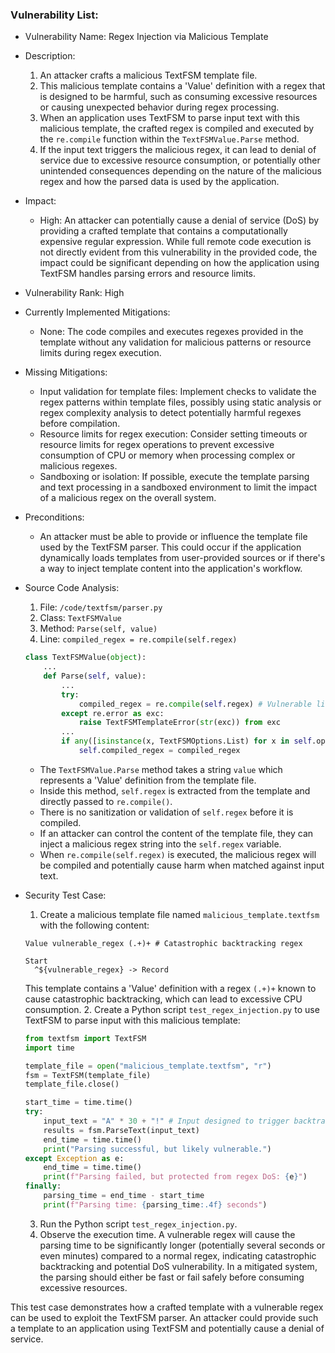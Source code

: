 ### Vulnerability List:

- Vulnerability Name: Regex Injection via Malicious Template
- Description:
    1. An attacker crafts a malicious TextFSM template file.
    2. This malicious template contains a 'Value' definition with a regex that is designed to be harmful, such as consuming excessive resources or causing unexpected behavior during regex processing.
    3. When an application uses TextFSM to parse input text with this malicious template, the crafted regex is compiled and executed by the `re.compile` function within the `TextFSMValue.Parse` method.
    4. If the input text triggers the malicious regex, it can lead to denial of service due to excessive resource consumption, or potentially other unintended consequences depending on the nature of the malicious regex and how the parsed data is used by the application.
- Impact:
    - High: An attacker can potentially cause a denial of service (DoS) by providing a crafted template that contains a computationally expensive regular expression. While full remote code execution is not directly evident from this vulnerability in the provided code, the impact could be significant depending on how the application using TextFSM handles parsing errors and resource limits.
- Vulnerability Rank: High
- Currently Implemented Mitigations:
    - None: The code compiles and executes regexes provided in the template without any validation for malicious patterns or resource limits during regex execution.
- Missing Mitigations:
    - Input validation for template files: Implement checks to validate the regex patterns within template files, possibly using static analysis or regex complexity analysis to detect potentially harmful regexes before compilation.
    - Resource limits for regex execution: Consider setting timeouts or resource limits for regex operations to prevent excessive consumption of CPU or memory when processing complex or malicious regexes.
    - Sandboxing or isolation: If possible, execute the template parsing and text processing in a sandboxed environment to limit the impact of a malicious regex on the overall system.
- Preconditions:
    - An attacker must be able to provide or influence the template file used by the TextFSM parser. This could occur if the application dynamically loads templates from user-provided sources or if there's a way to inject template content into the application's workflow.
- Source Code Analysis:
    1. File: `/code/textfsm/parser.py`
    2. Class: `TextFSMValue`
    3. Method: `Parse(self, value)`
    4. Line: `compiled_regex = re.compile(self.regex)`

    ```python
    class TextFSMValue(object):
        ...
        def Parse(self, value):
            ...
            try:
                compiled_regex = re.compile(self.regex) # Vulnerable line: Regex is compiled directly from template
            except re.error as exc:
                raise TextFSMTemplateError(str(exc)) from exc
            ...
            if any([isinstance(x, TextFSMOptions.List) for x in self.options]):
                self.compiled_regex = compiled_regex
    ```
    - The `TextFSMValue.Parse` method takes a string `value` which represents a 'Value' definition from the template file.
    - Inside this method, `self.regex` is extracted from the template and directly passed to `re.compile()`.
    - There is no sanitization or validation of `self.regex` before it is compiled.
    - If an attacker can control the content of the template file, they can inject a malicious regex string into the `self.regex` variable.
    - When `re.compile(self.regex)` is executed, the malicious regex will be compiled and potentially cause harm when matched against input text.

- Security Test Case:
    1. Create a malicious template file named `malicious_template.textfsm` with the following content:
    ```textfsm
    Value vulnerable_regex (.+)+ # Catastrophic backtracking regex

    Start
      ^${vulnerable_regex} -> Record
    ```
    This template contains a 'Value' definition with a regex `(.+)+` known to cause catastrophic backtracking, which can lead to excessive CPU consumption.
    2. Create a Python script `test_regex_injection.py` to use TextFSM to parse input with this malicious template:
    ```python
    from textfsm import TextFSM
    import time

    template_file = open("malicious_template.textfsm", "r")
    fsm = TextFSM(template_file)
    template_file.close()

    start_time = time.time()
    try:
        input_text = "A" * 30 + "!" # Input designed to trigger backtracking
        results = fsm.ParseText(input_text)
        end_time = time.time()
        print("Parsing successful, but likely vulnerable.")
    except Exception as e:
        end_time = time.time()
        print(f"Parsing failed, but protected from regex DoS: {e}")
    finally:
        parsing_time = end_time - start_time
        print(f"Parsing time: {parsing_time:.4f} seconds")

    ```
    3. Run the Python script `test_regex_injection.py`.
    4. Observe the execution time. A vulnerable regex will cause the parsing time to be significantly longer (potentially several seconds or even minutes) compared to a normal regex, indicating catastrophic backtracking and potential DoS vulnerability. In a mitigated system, the parsing should either be fast or fail safely before consuming excessive resources.

This test case demonstrates how a crafted template with a vulnerable regex can be used to exploit the TextFSM parser. An attacker could provide such a template to an application using TextFSM and potentially cause a denial of service.